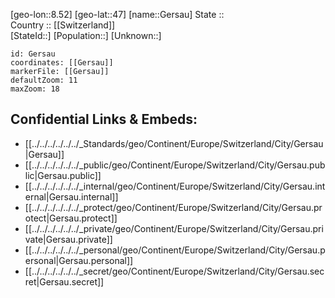 ﻿---
location: [47,8.52] 
mapzoom: [7,12] 
mapmarker: city 
type: City
tags:
- geo/City


SpocWebEntityId: 30433
isDeleted: false
confidential: public

---
[geo-lon::8.52] 
[geo-lat::47] 
[name::Gersau] 
State ::  
Country :: [[Switzerland]]  
[StateId::] 
[Population::] 
[Unknown::] 


```leaflet
id: Gersau
coordinates: [[Gersau]] 
markerFile: [[Gersau]] 
defaultZoom: 11 
maxZoom: 18
```


## Confidential Links & Embeds: 
- [[../../../../../../_Standards/geo/Continent/Europe/Switzerland/City/Gersau|Gersau]] 
- [[../../../../../../_public/geo/Continent/Europe/Switzerland/City/Gersau.public|Gersau.public]] 
- [[../../../../../../_internal/geo/Continent/Europe/Switzerland/City/Gersau.internal|Gersau.internal]] 
- [[../../../../../../_protect/geo/Continent/Europe/Switzerland/City/Gersau.protect|Gersau.protect]] 
- [[../../../../../../_private/geo/Continent/Europe/Switzerland/City/Gersau.private|Gersau.private]] 
- [[../../../../../../_personal/geo/Continent/Europe/Switzerland/City/Gersau.personal|Gersau.personal]] 
- [[../../../../../../_secret/geo/Continent/Europe/Switzerland/City/Gersau.secret|Gersau.secret]] 
